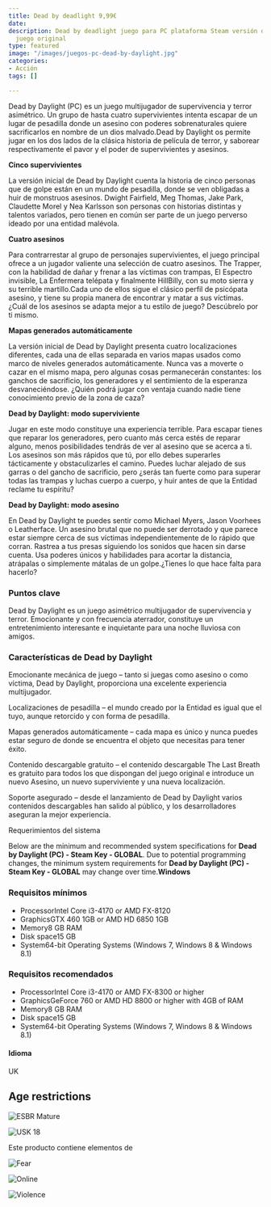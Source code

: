 ```yaml
---
title: Dead by deadlight 9,99€
date: 
description: Dead by deadlight juego para PC plataforma Steam versión digital del
  juego original
type: featured
image: "/images/juegos-pc-dead-by-daylight.jpg"
categories:
- Acción
tags: []

---
```

Dead by Daylight (PC) es un juego multijugador de supervivencia y terror asimétrico. Un grupo de hasta cuatro supervivientes intenta escapar de un lugar de pesadilla donde un asesino con poderes sobrenaturales quiere sacrificarlos en nombre de un dios malvado.Dead by Daylight os permite jugar en los dos lados de la clásica historia de película de terror, y saborear respectivamente el pavor y el poder de supervivientes y asesinos.

**Cinco supervivientes**

La versión inicial de Dead by Daylight cuenta la historia de cinco personas que de golpe están en un mundo de pesadilla, donde se ven obligadas a huir de monstruos asesinos. Dwight Fairfield, Meg Thomas, Jake Park, Claudette Morel y Nea Karlsson son personas con historias distintas y talentos variados, pero tienen en común ser parte de un juego perverso ideado por una entidad malévola.

**Cuatro asesinos**

Para contrarrestar al grupo de personajes supervivientes, el juego principal ofrece a un jugador valiente una selección de cuatro asesinos. The Trapper, con la habilidad de dañar y frenar a las víctimas con trampas, El Espectro invisible, La Enfermera telépata y finalmente HillBilly, con su moto sierra y su terrible martillo.Cada uno de ellos sigue el clásico perfil de psicópata asesino, y tiene su propia manera de encontrar y matar a sus víctimas. ¿Cuál de los asesinos se adapta mejor a tu estilo de juego? Descúbrelo por ti mismo.

**Mapas generados automáticamente**

La versión inicial de Dead by Daylight presenta cuatro localizaciones diferentes, cada una de ellas separada en varios mapas usados como marco de niveles generados automáticamente. Nunca vas a moverte o cazar en el mismo mapa, pero algunas cosas permanecerán constantes: los ganchos de sacrificio, los generadores y el sentimiento de la esperanza desvaneciéndose. ¿Quién podrá jugar con ventaja cuando nadie tiene conocimiento previo de la zona de caza?

**Dead by Daylight: modo superviviente**

Jugar en este modo constituye una experiencia terrible. Para escapar tienes que reparar los generadores, pero cuanto más cerca estés de reparar alguno, menos posibilidades tendrás de ver al asesino que se acerca a ti. Los asesinos son más rápidos que tú, por ello debes superarles tácticamente y obstaculizarles el camino. Puedes luchar alejado de sus garras o del gancho de sacrificio, pero ¿serás tan fuerte como para superar todas las trampas y luchas cuerpo a cuerpo, y huir antes de que la Entidad reclame tu espíritu?

**Dead by Daylight: modo asesino**

En Dead by Daylight te puedes sentir como Michael Myers, Jason Voorhees o Leatherface. Un asesino brutal que no puede ser derrotado y que parece estar siempre cerca de sus víctimas independientemente de lo rápido que corran. Rastrea a tus presas siguiendo los sonidos que hacen sin darse cuenta. Usa poderes únicos y habilidades para acortar la distancia, atrápalas o simplemente mátalas de un golpe.¿Tienes lo que hace falta para hacerlo?

### Puntos clave

Dead by Daylight es un juego asimétrico multijugador de supervivencia y terror. Emocionante y con frecuencia aterrador, constituye un entretenimiento interesante e inquietante para una noche lluviosa con amigos.

### Características de Dead by Daylight

Emocionante mecánica de juego – tanto si juegas como asesino o como víctima, Dead by Daylight, proporciona una excelente experiencia multijugador.

Localizaciones de pesadilla – el mundo creado por la Entidad es igual que el tuyo, aunque retorcido y con forma de pesadilla.

Mapas generados automáticamente – cada mapa es único y nunca puedes estar seguro de donde se encuentra el objeto que necesitas para tener éxito.

Contenido descargable gratuito – el contenido descargable The Last Breath es gratuito para todos los que dispongan del juego original e introduce un nuevo Asesino, un nuevo superviviente y una nueva localización.

Soporte asegurado – desde el lanzamiento de Dead by Daylight varios contenidos descargables han salido al público, y los desarrolladores aseguran la mejor experiencia.

Requerimientos del sistema

Below are the minimum and recommended system specifications for **Dead by Daylight (PC) - Steam Key - GLOBAL**. Due to potential programming changes, the minimum system requirements for **Dead by Daylight (PC) - Steam Key - GLOBAL** may change over time.**Windows**

### Requisitos mínimos

* ProcessorIntel Core i3-4170 or AMD FX-8120
* GraphicsGTX 460 1GB or AMD HD 6850 1GB
* Memory8 GB RAM
* Disk space15 GB
* System64-bit Operating Systems (Windows 7, Windows 8 & Windows 8.1)

### Requisitos recomendados

* ProcessorIntel Core i3-4170 or AMD FX-8300 or higher
* GraphicsGeForce 760 or AMD HD 8800 or higher with 4GB of RAM
* Memory8 GB RAM
* Disk space15 GB
* System64-bit Operating Systems (Windows 7, Windows 8 & Windows 8.1)

#### Idioma

UK

## Age restrictions

![ESBR Mature](https://images.g2a.com/newlayout/46x46/1x1x0/b7388b2a648c/595d133b5bafe3df7b21c4c7)

![USK 18](https://images.g2a.com/newlayout/46x46/1x1x0/949ef73988e9/595d14d6ae653a2bd122ab56)

Este producto contiene elementos de

![Fear](https://images.g2a.com/newlayout/46x46/1x1x0/7888333d1843/595d147bae653a38a767a162)

![Online](https://images.g2a.com/newlayout/46x46/1x1x0/f523b006078f/595d14a05bafe3efa030c5d4)

![Violence](https://images.g2a.com/newlayout/46x46/1x1x0/640bf94781dc/5c79105dae653aca9f0cd3d2)